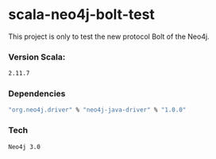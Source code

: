 # scala-neo4j-bolt-test
This project is only to test the new protocol Bolt of the Neo4j.


### Version Scala: 

```sh
2.11.7
```

### Dependencies
```sh
"org.neo4j.driver" % "neo4j-java-driver" % "1.0.0"
```

### Tech
```sh
Neo4j 3.0
```
